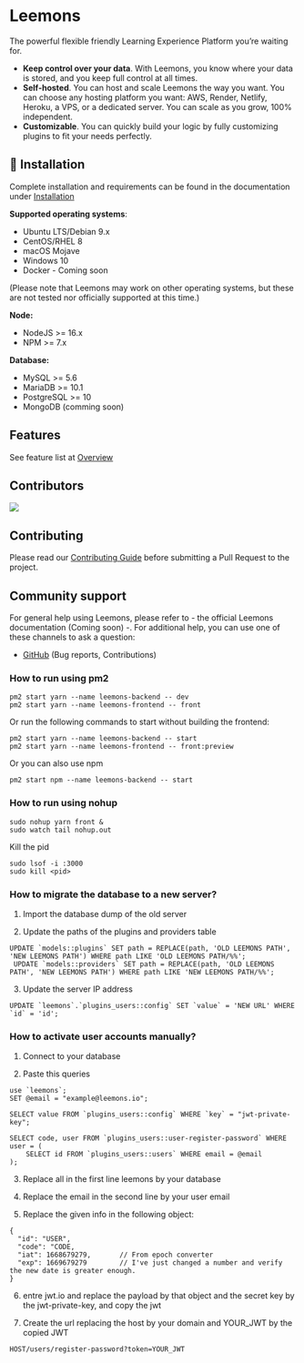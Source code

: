 # Leemons

The powerful flexible friendly Learning Experience Platform you’re waiting for.

- **Keep control over your data**. With Leemons, you know where your data is stored, and you keep full control at all times.
- **Self-hosted**. You can host and scale Leemons the way you want. You can choose any hosting platform you want: AWS, Render, Netlify, Heroku, a VPS, or a dedicated server. You can scale as you grow, 100% independent.
- **Customizable**. You can quickly build your logic by fully customizing plugins to fit your needs perfectly.

## 🚀 Installation

Complete installation and requirements can be found in the documentation under [Installation](https://leemonade.github.io/leemons-docs/getting-started/installation)

**Supported operating systems**:

- Ubuntu LTS/Debian 9.x
- CentOS/RHEL 8
- macOS Mojave
- Windows 10
- Docker - Coming soon

(Please note that Leemons may work on other operating systems, but these are not tested nor officially supported at this time.)

**Node:**

- NodeJS >= 16.x
- NPM >= 7.x

**Database:**

- MySQL >= 5.6
- MariaDB >= 10.1
- PostgreSQL >= 10
- MongoDB (comming soon)

## Features

See feature list at [Overview](https://leemonade.github.io/leemons-docs)

## Contributors

<a href="https://github.com/leemonade/leemons/graphs/contributors">
  <img src="https://contrib.rocks/image?repo=leemonade/leemons" />
</a>

## Contributing

Please read our [Contributing Guide](./CONTRIBUTING.md) before submitting a Pull Request to the project.

## Community support

For general help using Leemons, please refer to - the official Leemons documentation (Coming soon) -. For additional help, you can use one of these channels to ask a question:

- [GitHub](https://github.com/leemonade/leemons) (Bug reports, Contributions)

### How to run using pm2

```
pm2 start yarn --name leemons-backend -- dev
pm2 start yarn --name leemons-frontend -- front
```

Or run the following commands to start without building the frontend:

```
pm2 start yarn --name leemons-backend -- start
pm2 start yarn --name leemons-frontend -- front:preview
```

Or you can also use npm
```
pm2 start npm --name leemons-backend -- start
```

### How to run using nohup
```
sudo nohup yarn front &
sudo watch tail nohup.out 
```

Kill the pid
```
sudo lsof -i :3000
sudo kill <pid>
```

### How to migrate the database to a new server?

1. Import the database dump of the old server

2. Update the paths of the plugins and providers table

```
UPDATE `models::plugins` SET path = REPLACE(path, 'OLD LEEMONS PATH', 'NEW LEEMONS PATH') WHERE path LIKE 'OLD LEEMONS PATH/%%';
 UPDATE `models::providers` SET path = REPLACE(path, 'OLD LEEMONS PATH', 'NEW LEEMONS PATH') WHERE path LIKE 'NEW LEEMONS PATH/%%';
```

3. Update the server IP address

```
UPDATE `leemons`.`plugins_users::config` SET `value` = 'NEW URL' WHERE `id` = 'id';
```

### How to activate user accounts manually?

1. Connect to your database

2. Paste this queries

```
use `leemons`;
SET @email = "example@leemons.io";

SELECT value FROM `plugins_users::config` WHERE `key` = "jwt-private-key";

SELECT code, user FROM `plugins_users::user-register-password` WHERE user = (
    SELECT id FROM `plugins_users::users` WHERE email = @email
);
```

3. Replace all in the first line leemons by your database

4. Replace the email in the second line by your user email

5. Replace the given info in the following object:

```
{
  "id": "USER",
  "code": "CODE,
  "iat": 1668679279,       // From epoch converter
  "exp": 1669679279        // I've just changed a number and verify the new date is greater enough.
}
```

6. entre jwt.io and replace the payload by that object and the secret key by the jwt-private-key, and copy the jwt

7. Create the url replacing the host by your domain and YOUR_JWT by the copied JWT

```
HOST/users/register-password?token=YOUR_JWT
```
